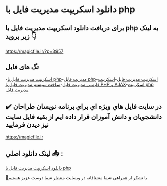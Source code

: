 # دانلود اسکریپت مدیریت فایل با php

## برای دریافت دانلود اسکریپت مدیریت فایل با php به لینک زیر بروید 👇

https://magicfile.ir/?p=3957

## تگ های فایل

-[اسکریپت مدیریت فایل با php](https://magicfile.ir/product/%d8%a7%d8%b3%da%a9%d8%b1%db%8c%d9%be%d8%aa-%d9%85%d8%af%db%8c%d8%b1%db%8c%d8%aa-%d9%81%d8%a7%db%8c%d9%84-%d8%a8%d8%a7-php/)-[مدیریت فایل php](https://magicfile.ir/product/%d8%a7%d8%b3%da%a9%d8%b1%db%8c%d9%be%d8%aa-%d9%85%d8%af%db%8c%d8%b1%db%8c%d8%aa-%d9%81%d8%a7%db%8c%d9%84-%d8%a8%d8%a7-php/)-[اسکریپت مدیریت فایل](https://magicfile.ir/product/%d8%a7%d8%b3%da%a9%d8%b1%db%8c%d9%be%d8%aa-%d9%85%d8%af%db%8c%d8%b1%db%8c%d8%aa-%d9%81%d8%a7%db%8c%d9%84-%d8%a8%d8%a7-php/)-[اسکریپت فارسی مدیریت فایل](https://magicfile.ir/product/%d8%a7%d8%b3%da%a9%d8%b1%db%8c%d9%be%d8%aa-%d9%85%d8%af%db%8c%d8%b1%db%8c%d8%aa-%d9%81%d8%a7%db%8c%d9%84-%d8%a8%d8%a7-php/)-[ساخت سیستم مدیریت فایل با PHP و AJAX](https://magicfile.ir/product/%d8%a7%d8%b3%da%a9%d8%b1%db%8c%d9%be%d8%aa-%d9%85%d8%af%db%8c%d8%b1%db%8c%d8%aa-%d9%81%d8%a7%db%8c%d9%84-%d8%a8%d8%a7-php/)-[اسکریپت php مدیریت فایل](https://magicfile.ir/product/%d8%a7%d8%b3%da%a9%d8%b1%db%8c%d9%be%d8%aa-%d9%85%d8%af%db%8c%d8%b1%db%8c%d8%aa-%d9%81%d8%a7%db%8c%d9%84-%d8%a8%d8%a7-php/)

## ✔️ در سايت فايل هاي ويژه اي براي برنامه نويسان طراحان دانشجويان و دانش آموزان قرار داده ايم از بقيه فايل سايت نيز ديدن فرماييد

https://magicfile.ir


## لينک دانلود اصلي 📥 :

[دانلود اسکریپت مدیریت فایل با php](https://magicfile.ir/product/%d8%a7%d8%b3%da%a9%d8%b1%db%8c%d9%be%d8%aa-%d9%85%d8%af%db%8c%d8%b1%db%8c%d8%aa-%d9%81%d8%a7%db%8c%d9%84-%d8%a8%d8%a7-php/) 


🙏با تشکر از همراهي شما مشتاقانه در وبسایت منتظر شما دوست عزیز هستیم

